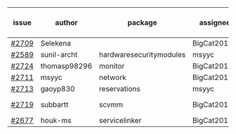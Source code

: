 | issue | author | package | assignee | bot advice | created date of issue | target release date | date from target |
| ------ | ------ | ------ | ------ | ------ | ------ | ------ | :-----: |
| [#2709](https://github.com/Azure/sdk-release-request/issues/2709) | Selekena |   | BigCat20196 |   | 04-15 | 05-02 |   |
| [#2589](https://github.com/Azure/sdk-release-request/issues/2589) | sunil-archt | hardwaresecuritymodules | msyyc |   | 03-21 | 05-02 |   |
| [#2724](https://github.com/Azure/sdk-release-request/issues/2724) | thomasp98296 | monitor | BigCat20196 |   | 04-21 | 05-16 |   |
| [#2711](https://github.com/Azure/sdk-release-request/issues/2711) | msyyc | network | BigCat20196 |   | 04-20 | 05-04 |   |
| [#2713](https://github.com/Azure/sdk-release-request/issues/2713) | gaoyp830 | reservations | msyyc |   | 04-20 | 04-25 |   |
| [#2719](https://github.com/Azure/sdk-release-request/issues/2719) | subbartt | scvmm | BigCat20196 | new comment.  <br> | 04-20 | 05-09 |   |
| [#2677](https://github.com/Azure/sdk-release-request/issues/2677) | houk-ms | servicelinker | BigCat20196 |   | 04-12 | 04-18 |   |

